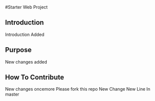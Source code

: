 #Starter Web Project

## Introduction
Introduction Added


## Purpose
New changes added

## How To Contribute
New changes oncemore
Please fork this repo
New Change
New Line In master
